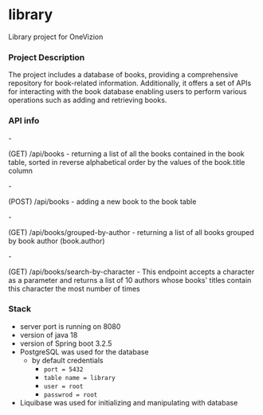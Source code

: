 # library
Library project for OneVizion

<h3>Project Description</h3>
  The project includes a database of books, providing a comprehensive repository for book-related information. Additionally, it offers a set of APIs for interacting with the book database enabling users to perform various operations such as adding and retrieving books.

<h3>API info</h3>
  - <p>(GET) /api/books - returning a list of all the books contained in the book table, sorted in reverse alphabetical order by the values of the book.title column</p> 
  - <p>(POST) /api/books - adding a new book to the book table</p> 
  - <p>(GET) /api/books/grouped-by-author - returning a list of all books grouped by book author (book.author)</p> 
  - <p>(GET) /api/books/search-by-character - This endpoint accepts a character as a parameter and returns a list of 10 authors whose books' titles contain this character the most number of times</p>

<h3>Stack</h3>

- server port is running on 8080
- version of java 18
- version of Spring boot 3.2.5
- PostgreSQL was used for the database
  - by default credentials
    - `port = 5432`
    - `table name = library`
    - `user = root`
    - `passwrod = root`
- Liquibase was used for initializing and manipulating with database